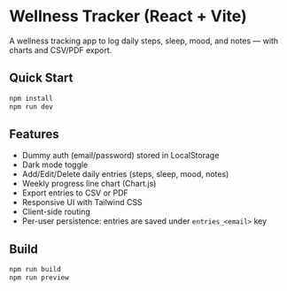 # Wellness Tracker (React + Vite)

A wellness tracking app to log daily steps, sleep, mood, and notes — with charts and CSV/PDF export.

## Quick Start

```bash
npm install
npm run dev
```

## Features
- Dummy auth (email/password) stored in LocalStorage
- Dark mode toggle
- Add/Edit/Delete daily entries (steps, sleep, mood, notes)
- Weekly progress line chart (Chart.js)
- Export entries to CSV or PDF
- Responsive UI with Tailwind CSS
- Client-side routing
- Per-user persistence: entries are saved under `entries_<email>` key

## Build
```bash
npm run build
npm run preview
```
